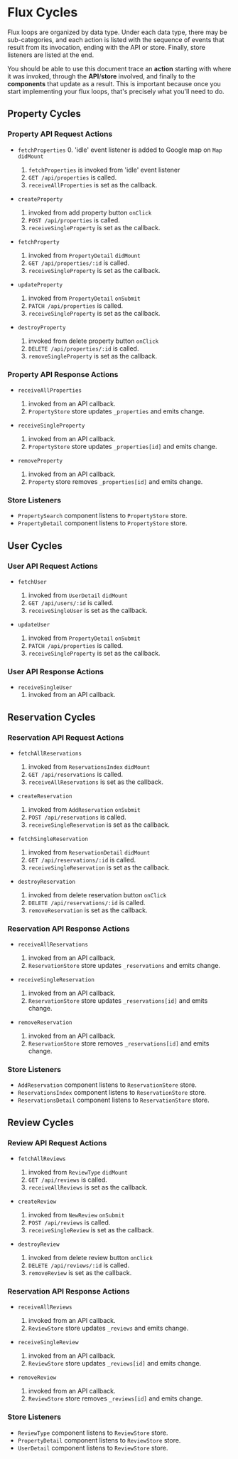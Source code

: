 # Flux Cycles

Flux loops are organized by data type. Under each data type, there may
be sub-categories, and each action is listed with the sequence of events
that result from its invocation, ending with the API or store. Finally,
store listeners are listed at the end.

You should be able to use this document trace an **action** starting
with where it was invoked, through the **API**/**store** involved, and
finally to the **components** that update as a result. This is important
because once you start implementing your flux loops, that's precisely
what you'll need to do.

## Property Cycles

### Property API Request Actions

* `fetchProperties`
  0. 'idle' event listener is added to Google map on `Map` `didMount`
  1. `fetchProperties` is invoked from 'idle' event listener
  2. `GET /api/properties` is called.
  3. `receiveAllProperties` is set as the callback.

* `createProperty`
  1. invoked from add property button `onClick`
  2. `POST /api/properties` is called.
  3. `receiveSingleProperty` is set as the callback.

* `fetchProperty`
  1. invoked from `PropertyDetail` `didMount`
  2. `GET /api/properties/:id` is called.
  3. `receiveSingleProperty` is set as the callback.

* `updateProperty`
  1. invoked from `PropertyDetail` `onSubmit`
  2. `PATCH /api/properties` is called.
  3. `receiveSingleProperty` is set as the callback.

* `destroyProperty`
  1. invoked from delete property button `onClick`
  2. `DELETE /api/properties/:id` is called.
  3. `removeSingleProperty` is set as the callback.

### Property API Response Actions

* `receiveAllProperties`
  1. invoked from an API callback.
  2. `PropertyStore` store updates `_properties` and emits change.

* `receiveSingleProperty`
  1. invoked from an API callback.
  2. `PropertyStore` store updates `_properties[id]` and emits change.

* `removeProperty`
  1. invoked from an API callback.
  2. `Property` store removes `_properties[id]` and emits change.

### Store Listeners

* `PropertySearch` component listens to `PropertyStore` store.
* `PropertyDetail` component listens to `PropertyStore` store.


## User Cycles

### User API Request Actions

* `fetchUser`
  1. invoked from `UserDetail` `didMount`
  2. `GET /api/users/:id` is called.
  3. `receiveSingleUser` is set as the callback.

* `updateUser`
  1. invoked from `PropertyDetail` `onSubmit`
  2. `PATCH /api/properties` is called.
  3. `receiveSingleProperty` is set as the callback.

### User API Response Actions

* `receiveSingleUser`
  1. invoked from an API callback.


## Reservation Cycles

### Reservation API Request Actions

* `fetchAllReservations`
  1. invoked from `ReservationsIndex` `didMount`
  2. `GET /api/reservations` is called.
  3. `receiveAllReservations` is set as the callback.

* `createReservation`
  1. invoked from `AddReservation` `onSubmit`
  2. `POST /api/reservations` is called.
  3. `receiveSingleReservation` is set as the callback.

* `fetchSingleReservation`
  1. invoked from `ReservationDetail` `didMount`
  2. `GET /api/reservations/:id` is called.
  3. `receiveSingleReservation` is set as the callback.

* `destroyReservation`
  1. invoked from delete reservation button `onClick`
  2. `DELETE /api/reservations/:id` is called.
  3. `removeReservation` is set as the callback.

### Reservation API Response Actions

* `receiveAllReservations`
  1. invoked from an API callback.
  2. `ReservationStore` store updates `_reservations` and emits change.

* `receiveSingleReservation`
  1. invoked from an API callback.
  2. `ReservationStore` store updates `_reservations[id]` and emits change.

* `removeReservation`
  1. invoked from an API callback.
  2. `ReservationStore` store removes `_reservations[id]` and emits change.

### Store Listeners

* `AddReservation` component listens to `ReservationStore` store.
* `ReservationsIndex` component listens to `ReservationStore` store.
* `ReservationsDetail` component listens to `ReservationStore` store.


## Review Cycles

### Review API Request Actions

* `fetchAllReviews`
  1. invoked from `ReviewType` `didMount`
  2. `GET /api/reviews` is called.
  3. `receiveAllReviews` is set as the callback.

* `createReview`
  1. invoked from `NewReview` `onSubmit`
  2. `POST /api/reviews` is called.
  3. `receiveSingleReview` is set as the callback.

* `destroyReview`
  1. invoked from delete review button `onClick`
  2. `DELETE /api/reviews/:id` is called.
  3. `removeReview` is set as the callback.

### Reservation API Response Actions

* `receiveAllReviews`
  1. invoked from an API callback.
  2. `ReviewStore` store updates `_reviews` and emits change.

* `receiveSingleReview`
  1. invoked from an API callback.
  2. `ReviewStore` store updates `_reviews[id]` and emits change.

* `removeReview`
  1. invoked from an API callback.
  2. `ReviewStore` store removes `_reviews[id]` and emits change.

### Store Listeners

* `ReviewType` component listens to `ReviewStore` store.
* `PropertyDetail` component listens to `ReviewStore` store.
* `UserDetail` component listens to `ReviewStore` store.
